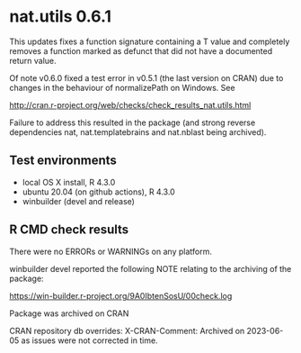 # nat.utils 0.6.1
This updates fixes a function signature containing a T value and completely
removes a function marked as defunct that did not have a documented return value.

Of note v0.6.0 fixed a test error in v0.5.1 (the last version on CRAN) due to
changes in the behaviour of normalizePath on Windows. See

  http://cran.r-project.org/web/checks/check_results_nat.utils.html

Failure to address this resulted in the package (and strong reverse
dependencies nat, nat.templatebrains and nat.nblast being archived).

## Test environments
* local OS X install, R 4.3.0
* ubuntu 20.04 (on github actions), R 4.3.0
* winbuilder (devel and release)

## R CMD check results
There were no ERRORs or WARNINGs on any platform.

winbuilder devel reported the following NOTE relating to the archiving of the 
package:

  https://win-builder.r-project.org/9A0IbtenSosU/00check.log

Package was archived on CRAN

CRAN repository db overrides:
  X-CRAN-Comment: Archived on 2023-06-05 as issues were not corrected
    in time.
